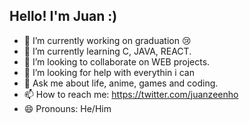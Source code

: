 ## Hello! I'm Juan :)


- 🔭 I’m currently working on graduation 😢
- 🌱 I’m currently learning C, JAVA, REACT.
- 👯 I’m looking to collaborate on WEB projects.
- 🤔 I’m looking for help with everythin i can
- 💬 Ask me about life, anime, games and coding.
- 📫 How to reach me: https://twitter.com/juanzeenho
- 😄 Pronouns: He/Him

